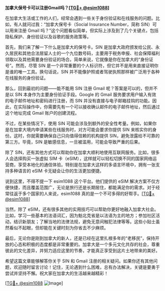 **加拿大保号卡可以注册Gmail吗？[[TG💪+ @esim1088](https://t.me/s/esim1088)]**

在加拿大生活或工作的人们，经常会遇到一些关于身份验证和在线服务的问题。比如，有人就问过我：“加拿大保号卡（Social Insurance Number，简称 SIN）可以用来注册 Gmail 吗？”这个问题看似简单，但实际上涉及到了几个关键点，包括隐私保护、身份验证以及谷歌的服务政策等。

首先，我们来了解一下什么是加拿大的保号卡。SIN 是加拿大政府颁发给公民、永久居民和其他合法居留人士的一个九位数号码，主要用于税务申报、社会保障福利领取以及其他需要身份验证的场合。简单来说，它就像是你在加拿大的“身份证号”。然而，尽管 SIN 是一个非常重要的个人标识符，但它并不是用来直接证明你是谁的唯一工具。换句话说，SIN 并不能像护照或者驾驶执照那样被广泛用于各种在线服务的身份验证。

那么，回到最初的问题——能不能用 SIN 注册 Gmail 呢？答案是可以的，但并不是以 SIN 本身作为主要身份验证手段。Google 的 Gmail 服务要求用户输入有效的电子邮件地址和密码进行注册，而 SIN 并没有直接与电子邮箱挂钩的功能。因此，在实际操作中，你需要先有一个可以接收确认邮件的电子邮件地址，然后通过这个地址完成 Gmail 账户的创建流程。

不过，在某些情况下，使用 SIN 可能会涉及到额外的安全性考量。例如，如果你是在加拿大境内申请某些在线服务时，对方可能会要求你提供 SIN 来核实你的身份。这时，你就需要确保自己只向值得信赖的机构提供 SIN，避免泄露给不可靠的第三方。毕竟，SIN 是敏感信息，一旦被滥用，可能会导致严重的后果。

除了 SIN，还有其他方式可以帮助你在加拿大顺利地使用互联网服务。比如，很多人会选择购买一张虚拟 SIM 卡（eSIM），这样就可以轻松切换不同的国家网络运营商，享受本地化的通信体验。特别是在加拿大这样的多语言环境中，拥有一张支持多种语言的 eSIM 卡无疑会让你的生活更加便捷。

说到这里，不得不提一下 esim1088 这个平台。他们提供的 eSIM 解决方案不仅方便快捷，而且覆盖范围广，无论是旅行还是长期居住，都能满足你的需求。对于经常往返于多个国家的人来说，esim1088 真的是一个不可多得的好帮手。[[TG💪+ @esim1088](https://t.me/s/esim1088)]

当然，除了 eSIM，还有很多其他的实用技巧可以帮助你更好地融入加拿大社会。比如，学习一些基本的法语词汇，因为魁北克省是以法语为主的地方；参加社区活动，结识新朋友；了解当地的法律法规，避免无意间触犯法律等等。这些小贴士虽然看似不起眼，但却能在关键时刻为你省去不少麻烦。

最后，无论你是刚到加拿大的新人，还是已经在这里扎根多年的“老移民”，保持开放的心态和积极的态度都是非常重要的。加拿大是一个多元文化共存的社会，尊重彼此的文化差异，并努力适应这里的节奏，才能真正享受到这片土地带来的美好。

希望这篇文章能够解答你关于 SIN 和 Gmail 注册的相关疑问。如果你还有其他问题，欢迎随时留言讨论！记住，无论遇到什么困难，总有办法解决，关键是要勇于尝试并坚持不懈。祝大家在加拿大的生活越来越精彩！

[[TG💪+ @esim1088](https://t.me/s/esim1088) ![Image](https://i.postimg.cc/4NQfJmqS/Snipaste-2025-05-13-00-14-12.png)]